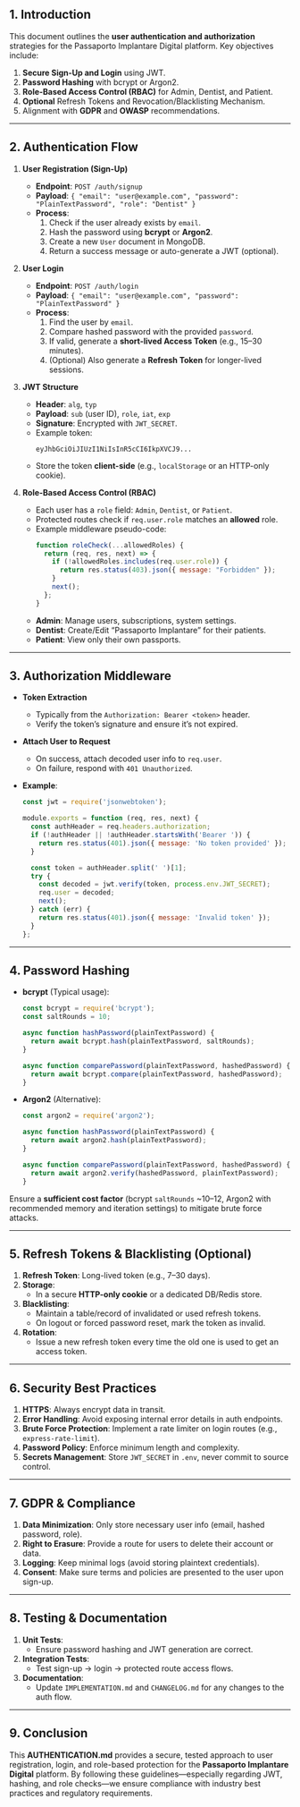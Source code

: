 
## **1. Introduction**  
This document outlines the **user authentication and authorization** strategies for the Passaporto Implantare Digital platform. Key objectives include:

1. **Secure Sign-Up and Login** using JWT.  
2. **Password Hashing** with bcrypt or Argon2.  
3. **Role-Based Access Control (RBAC)** for Admin, Dentist, and Patient.  
4. **Optional** Refresh Tokens and Revocation/Blacklisting Mechanism.  
5. Alignment with **GDPR** and **OWASP** recommendations.

---

## **2. Authentication Flow**  
1. **User Registration (Sign-Up)**  
   - **Endpoint**: `POST /auth/signup`  
   - **Payload**: `{ "email": "user@example.com", "password": "PlainTextPassword", "role": "Dentist" }`  
   - **Process**:  
     1. Check if the user already exists by `email`.  
     2. Hash the password using **bcrypt** or **Argon2**.  
     3. Create a new `User` document in MongoDB.  
     4. Return a success message or auto-generate a JWT (optional).  

2. **User Login**  
   - **Endpoint**: `POST /auth/login`  
   - **Payload**: `{ "email": "user@example.com", "password": "PlainTextPassword" }`  
   - **Process**:  
     1. Find the user by `email`.  
     2. Compare hashed password with the provided `password`.  
     3. If valid, generate a **short-lived Access Token** (e.g., 15–30 minutes).  
     4. (Optional) Also generate a **Refresh Token** for longer-lived sessions.  

3. **JWT Structure**  
   - **Header**: `alg`, `typ`  
   - **Payload**: `sub` (user ID), `role`, `iat`, `exp`  
   - **Signature**: Encrypted with `JWT_SECRET`.  
   - Example token:
     ```
     eyJhbGciOiJIUzI1NiIsInR5cCI6IkpXVCJ9...
     ```
   - Store the token **client-side** (e.g., `localStorage` or an HTTP-only cookie).

4. **Role-Based Access Control (RBAC)**  
   - Each user has a `role` field: `Admin`, `Dentist`, or `Patient`.  
   - Protected routes check if `req.user.role` matches an **allowed** role.  
   - Example middleware pseudo-code:  
     ```js
     function roleCheck(...allowedRoles) {
       return (req, res, next) => {
         if (!allowedRoles.includes(req.user.role)) {
           return res.status(403).json({ message: "Forbidden" });
         }
         next();
       };
     }
     ```
   - **Admin**: Manage users, subscriptions, system settings.  
   - **Dentist**: Create/Edit “Passaporto Implantare” for their patients.  
   - **Patient**: View only their own passports.

---

## **3. Authorization Middleware**  
- **Token Extraction**  
  - Typically from the `Authorization: Bearer <token>` header.  
  - Verify the token’s signature and ensure it’s not expired.  
- **Attach User to Request**  
  - On success, attach decoded user info to `req.user`.  
  - On failure, respond with `401 Unauthorized`.  

- **Example**:  
  ```js
  const jwt = require('jsonwebtoken');

  module.exports = function (req, res, next) {
    const authHeader = req.headers.authorization;
    if (!authHeader || !authHeader.startsWith('Bearer ')) {
      return res.status(401).json({ message: 'No token provided' });
    }

    const token = authHeader.split(' ')[1];
    try {
      const decoded = jwt.verify(token, process.env.JWT_SECRET);
      req.user = decoded;
      next();
    } catch (err) {
      return res.status(401).json({ message: 'Invalid token' });
    }
  };
  ```

---

## **4. Password Hashing**  
- **bcrypt** (Typical usage):  
  ```js
  const bcrypt = require('bcrypt');
  const saltRounds = 10;
  
  async function hashPassword(plainTextPassword) {
    return await bcrypt.hash(plainTextPassword, saltRounds);
  }

  async function comparePassword(plainTextPassword, hashedPassword) {
    return await bcrypt.compare(plainTextPassword, hashedPassword);
  }
  ```
- **Argon2** (Alternative):  
  ```js
  const argon2 = require('argon2');

  async function hashPassword(plainTextPassword) {
    return await argon2.hash(plainTextPassword);
  }

  async function comparePassword(plainTextPassword, hashedPassword) {
    return await argon2.verify(hashedPassword, plainTextPassword);
  }
  ```

Ensure a **sufficient cost factor** (bcrypt `saltRounds` ~10–12, Argon2 with recommended memory and iteration settings) to mitigate brute force attacks.

---

## **5. Refresh Tokens & Blacklisting (Optional)**  
1. **Refresh Token**: Long-lived token (e.g., 7–30 days).  
2. **Storage**:  
   - In a secure **HTTP-only cookie** or a dedicated DB/Redis store.  
3. **Blacklisting**:  
   - Maintain a table/record of invalidated or used refresh tokens.  
   - On logout or forced password reset, mark the token as invalid.  
4. **Rotation**:  
   - Issue a new refresh token every time the old one is used to get an access token.

---

## **6. Security Best Practices**  
1. **HTTPS**: Always encrypt data in transit.  
2. **Error Handling**: Avoid exposing internal error details in auth endpoints.  
3. **Brute Force Protection**: Implement a rate limiter on login routes (e.g., `express-rate-limit`).  
4. **Password Policy**: Enforce minimum length and complexity.  
5. **Secrets Management**: Store `JWT_SECRET` in `.env`, never commit to source control.

---

## **7. GDPR & Compliance**  
1. **Data Minimization**: Only store necessary user info (email, hashed password, role).  
2. **Right to Erasure**: Provide a route for users to delete their account or data.  
3. **Logging**: Keep minimal logs (avoid storing plaintext credentials).  
4. **Consent**: Make sure terms and policies are presented to the user upon sign-up.

---

## **8. Testing & Documentation**  
1. **Unit Tests**:  
   - Ensure password hashing and JWT generation are correct.  
2. **Integration Tests**:  
   - Test sign-up → login → protected route access flows.  
3. **Documentation**:  
   - Update `IMPLEMENTATION.md` and `CHANGELOG.md` for any changes to the auth flow.  

---

## **9. Conclusion**  
This **AUTHENTICATION.md** provides a secure, tested approach to user registration, login, and role-based protection for the **Passaporto Implantare Digital** platform. By following these guidelines—especially regarding JWT, hashing, and role checks—we ensure compliance with industry best practices and regulatory requirements.